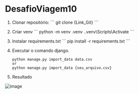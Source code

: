 # DesafioViagem10

1. Clonar repositório:
´´´
git clone {Link_Git}
´´´

2. Criar venv
´´´
python -m venv .venv
.\.venv\Scripts\Activate
´´´

3. Instalar requirements.txt
´´´
pip install -r requirements.txt
´´´

4. Executar o comando django.

    ```
    python manage.py import_data data.csv
    or
    python manage.py import_data {seu_arquivo.csv}
    ```

5. Resultado


![image](https://user-images.githubusercontent.com/70785059/160304741-ed6e1b05-a83f-4f56-895d-b98407736238.png)
